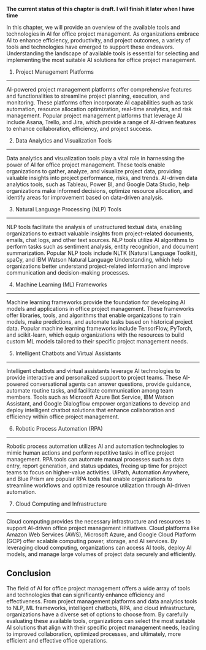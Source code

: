 **The current status of this chapter is draft. I will finish it later when I have time**

In this chapter, we will provide an overview of the available tools and technologies in AI for office project management. As organizations embrace AI to enhance efficiency, productivity, and project outcomes, a variety of tools and technologies have emerged to support these endeavors. Understanding the landscape of available tools is essential for selecting and implementing the most suitable AI solutions for office project management.

1. Project Management Platforms
-------------------------------

AI-powered project management platforms offer comprehensive features and functionalities to streamline project planning, execution, and monitoring. These platforms often incorporate AI capabilities such as task automation, resource allocation optimization, real-time analytics, and risk management. Popular project management platforms that leverage AI include Asana, Trello, and Jira, which provide a range of AI-driven features to enhance collaboration, efficiency, and project success.

2. Data Analytics and Visualization Tools
-----------------------------------------

Data analytics and visualization tools play a vital role in harnessing the power of AI for office project management. These tools enable organizations to gather, analyze, and visualize project data, providing valuable insights into project performance, risks, and trends. AI-driven data analytics tools, such as Tableau, Power BI, and Google Data Studio, help organizations make informed decisions, optimize resource allocation, and identify areas for improvement based on data-driven analysis.

3. Natural Language Processing (NLP) Tools
------------------------------------------

NLP tools facilitate the analysis of unstructured textual data, enabling organizations to extract valuable insights from project-related documents, emails, chat logs, and other text sources. NLP tools utilize AI algorithms to perform tasks such as sentiment analysis, entity recognition, and document summarization. Popular NLP tools include NLTK (Natural Language Toolkit), spaCy, and IBM Watson Natural Language Understanding, which help organizations better understand project-related information and improve communication and decision-making processes.

4. Machine Learning (ML) Frameworks
-----------------------------------

Machine learning frameworks provide the foundation for developing AI models and applications in office project management. These frameworks offer libraries, tools, and algorithms that enable organizations to train models, make predictions, and automate tasks based on historical project data. Popular machine learning frameworks include TensorFlow, PyTorch, and scikit-learn, which equip organizations with the resources to build custom ML models tailored to their specific project management needs.

5. Intelligent Chatbots and Virtual Assistants
----------------------------------------------

Intelligent chatbots and virtual assistants leverage AI technologies to provide interactive and personalized support to project teams. These AI-powered conversational agents can answer questions, provide guidance, automate routine tasks, and facilitate communication among team members. Tools such as Microsoft Azure Bot Service, IBM Watson Assistant, and Google Dialogflow empower organizations to develop and deploy intelligent chatbot solutions that enhance collaboration and efficiency within office project management.

6. Robotic Process Automation (RPA)
-----------------------------------

Robotic process automation utilizes AI and automation technologies to mimic human actions and perform repetitive tasks in office project management. RPA tools can automate manual processes such as data entry, report generation, and status updates, freeing up time for project teams to focus on higher-value activities. UiPath, Automation Anywhere, and Blue Prism are popular RPA tools that enable organizations to streamline workflows and optimize resource utilization through AI-driven automation.

7. Cloud Computing and Infrastructure
-------------------------------------

Cloud computing provides the necessary infrastructure and resources to support AI-driven office project management initiatives. Cloud platforms like Amazon Web Services (AWS), Microsoft Azure, and Google Cloud Platform (GCP) offer scalable computing power, storage, and AI services. By leveraging cloud computing, organizations can access AI tools, deploy AI models, and manage large volumes of project data securely and efficiently.

Conclusion
----------

The field of AI for office project management offers a wide array of tools and technologies that can significantly enhance efficiency and effectiveness. From project management platforms and data analytics tools to NLP, ML frameworks, intelligent chatbots, RPA, and cloud infrastructure, organizations have a diverse set of options to choose from. By carefully evaluating these available tools, organizations can select the most suitable AI solutions that align with their specific project management needs, leading to improved collaboration, optimized processes, and ultimately, more efficient and effective office operations.
